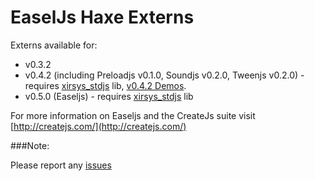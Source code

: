 EaselJs Haxe Externs
==========

Externs available for:

* v0.3.2
* v0.4.2 (including Preloadjs v0.1.0, Soundjs v0.2.0, Tweenjs v0.2.0) - requires [xirsys_stdjs](https://github.com/xirsys/stdjs) lib,  [v0.4.2 Demos](https://github.com/Fintan/Coding-Demos/tree/master/easeljs_examples).
* v0.5.0 (Easeljs) - requires [xirsys_stdjs](https://github.com/xirsys/stdjs) lib

For more information on Easeljs and the CreateJs suite visit [http://createjs.com/](http://createjs.com/)

###Note: 

Please report any [issues](https://github.com/Fintan/easelhx/issues)